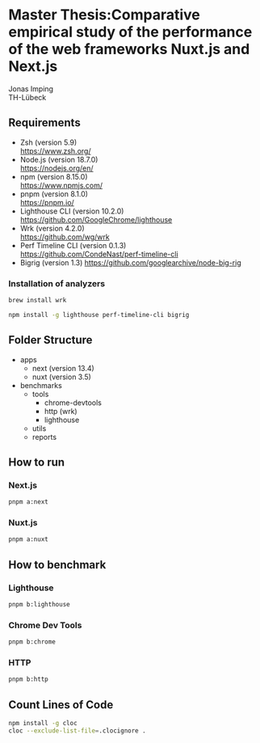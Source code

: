 # Master Thesis:Comparative empirical study of the performance of the web frameworks Nuxt.js and Next.js

Jonas Imping<br>
TH-Lübeck

## Requirements

- Zsh (version 5.9)<br>
  https://www.zsh.org/
- Node.js (version 18.7.0)<br>
  https://nodejs.org/en/
- npm (version 8.15.0)<br>
  https://www.npmjs.com/
- pnpm (version 8.1.0)<br>
  https://pnpm.io/
- Lighthouse CLI (version 10.2.0)<br>
  https://github.com/GoogleChrome/lighthouse
- Wrk (version 4.2.0)<br>
  https://github.com/wg/wrk
- Perf Timeline CLI (version 0.1.3)<br>
  https://github.com/CondeNast/perf-timeline-cli
- Bigrig (version 1.3)
  https://github.com/googlearchive/node-big-rig

### Installation of analyzers

```bash
brew install wrk

npm install -g lighthouse perf-timeline-cli bigrig
```

## Folder Structure

- apps
  - next (version 13.4)
  - nuxt (version 3.5)
- benchmarks
  - tools
    - chrome-devtools
    - http (wrk)
    - lighthouse
  - utils
  - reports

## How to run

### Next.js

```bash
pnpm a:next
```

### Nuxt.js

```bash
pnpm a:nuxt
```

## How to benchmark

### Lighthouse

```bash
pnpm b:lighthouse
```

### Chrome Dev Tools

```bash
pnpm b:chrome
```

### HTTP

```bash
pnpm b:http
```

## Count Lines of Code

```bash
npm install -g cloc
cloc --exclude-list-file=.clocignore .
```
